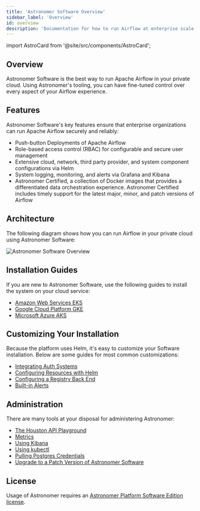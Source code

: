 ```yaml
---
title: 'Astronomer Software Overview'
sidebar_label: 'Overview'
id: overview
description: 'Documentation for how to run Airflow at enterprise scale with Astronomer Software.'
---
```


import AstroCard from '@site/src/components/AstroCard'; 

<AstroCard />

## Overview

Astronomer Software is the best way to run Apache Airflow in your private cloud. Using Astronomer's tooling, you can have fine-tuned control over every aspect of your Airflow experience.

## Features

Astronomer Software's key features ensure that enterprise organizations can run Apache Airflow securely and reliably:

- Push-button Deployments of Apache Airflow
- Role-based access control (RBAC) for configurable and secure user management
- Extensive cloud, network, third party provider, and system component configurations via Helm
- System logging, monitoring, and alerts via Grafana and Kibana
- Astronomer Certified, a collection of Docker images that provides a differentiated data orchestration experience. Astronomer Certified includes timely support for the latest major, minor, and patch versions of Airflow

## Architecture

The following diagram shows how you can run Airflow in your private cloud using Astronomer Software:

![Astronomer Software Overview](/img/software/enterpriseArchitecture.svg)

## Installation Guides

If you are new to Astronomer Software, use the following guides to install the system on your cloud service:

* [Amazon Web Services EKS](install-aws-standard.md)
* [Google Cloud Platform GKE](install-gcp-standard.md)
* [Microsoft Azure AKS](install-azure-standard.md)

## Customizing Your Installation

Because the platform uses Helm, it's easy to customize your Software installation. Below are some guides for most common customizations:

* [Integrating Auth Systems](integrate-auth-system.md)
* [Configuring Resources with Helm](manage-platform-users.md)
* [Configuring a Registry Back End](registry-backend.md)
* [Built-in Alerts](platform-alerts.md)

## Administration

There are many tools at your disposal for administering Astronomer:

* [The Houston API Playground](houston-api.md)
* [Metrics](grafana-metrics.md)
* [Using Kibana](kibana-logging.md)
* [Using kubectl](kubectl.md)
* [Pulling Postgres Credentials](access-airflow-database.md)
* [Upgrade to a Patch Version of Astronomer Software](upgrade-astronomer.md/)

## License

Usage of Astronomer requires an [Astronomer Platform Software Edition license](https://github.com/astronomer/astronomer/blob/master/LICENSE).
